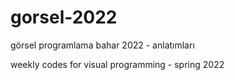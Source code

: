 # gorsel-2022

görsel programlama bahar 2022 - anlatımları

weekly codes for visual programming - spring 2022
